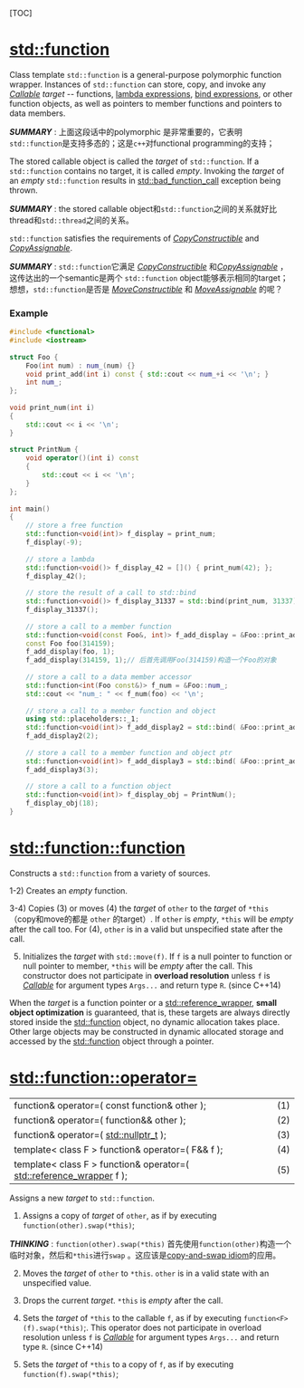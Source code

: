 [TOC]

# [std::function](https://en.cppreference.com/w/cpp/utility/functional/function)

Class template `std::function` is a general-purpose polymorphic function wrapper. Instances of `std::function` can store, copy, and invoke any [*Callable*](https://en.cppreference.com/w/cpp/named_req/Callable) *target* -- functions, [lambda expressions](https://en.cppreference.com/w/cpp/language/lambda), [bind expressions](https://en.cppreference.com/w/cpp/utility/functional/bind), or other function objects, as well as pointers to member functions and pointers to data members.

***SUMMARY*** : 上面这段话中的polymorphic 是非常重要的，它表明`std::function`是支持多态的；这是`c++`对functional programming的支持；

The stored callable object is called the *target* of `std::function`. If a `std::function` contains no target, it is called *empty*. Invoking the *target* of an *empty* `std::function` results in [std::bad_function_call](https://en.cppreference.com/w/cpp/utility/functional/bad_function_call) exception being thrown.

***SUMMARY*** : the stored callable object和`std::function`之间的关系就好比thread和`std::thread`之间的关系。

`std::function` satisfies the requirements of [*CopyConstructible*](https://en.cppreference.com/w/cpp/named_req/CopyConstructible) and [*CopyAssignable*](https://en.cppreference.com/w/cpp/named_req/CopyAssignable).

***SUMMARY*** : `std::function`它满足  [*CopyConstructible*](https://en.cppreference.com/w/cpp/named_req/CopyConstructible) 和[*CopyAssignable*](https://en.cppreference.com/w/cpp/named_req/CopyAssignable) ，这传达出的一个semantic是两个 `std::function` object能够表示相同的target；想想，`std::function`是否是 [*MoveConstructible*](https://en.cppreference.com/w/cpp/named_req/MoveConstructible) 和 [*MoveAssignable*](https://en.cppreference.com/w/cpp/named_req/MoveAssignable) 的呢？





### Example

```c++
#include <functional>
#include <iostream>
 
struct Foo {
    Foo(int num) : num_(num) {}
    void print_add(int i) const { std::cout << num_+i << '\n'; }
    int num_;
};
 
void print_num(int i)
{
    std::cout << i << '\n';
}
 
struct PrintNum {
    void operator()(int i) const
    {
        std::cout << i << '\n';
    }
};
 
int main()
{
    // store a free function
    std::function<void(int)> f_display = print_num;
    f_display(-9);
 
    // store a lambda
    std::function<void()> f_display_42 = []() { print_num(42); };
    f_display_42();
 
    // store the result of a call to std::bind
    std::function<void()> f_display_31337 = std::bind(print_num, 31337);
    f_display_31337();
 
    // store a call to a member function
    std::function<void(const Foo&, int)> f_add_display = &Foo::print_add;
    const Foo foo(314159);
    f_add_display(foo, 1);
    f_add_display(314159, 1);// 后首先调用Foo(314159)构造一个Foo的对象
 
    // store a call to a data member accessor
    std::function<int(Foo const&)> f_num = &Foo::num_;
    std::cout << "num_: " << f_num(foo) << '\n';
 
    // store a call to a member function and object
    using std::placeholders::_1;
    std::function<void(int)> f_add_display2 = std::bind( &Foo::print_add, foo, _1 );
    f_add_display2(2);
 
    // store a call to a member function and object ptr
    std::function<void(int)> f_add_display3 = std::bind( &Foo::print_add, &foo, _1 );
    f_add_display3(3);
 
    // store a call to a function object
    std::function<void(int)> f_display_obj = PrintNum();
    f_display_obj(18);
}
```





# [std::function::function](https://en.cppreference.com/w/cpp/utility/functional/function/function)

Constructs a `std::function` from a variety of sources.

1-2) Creates an *empty* function.

3-4) Copies (3) or moves (4) the *target* of `other` to the *target* of `*this`（copy和move的都是 `other` 的target）. If  `other`  is *empty*, `*this` will be *empty* after the call too. For (4), `other` is in a valid but unspecified state after the call.

5) Initializes the *target* with `std::move(f)`. If `f` is a null pointer to function or null pointer to member, `*this` will be *empty* after the call. This constructor does not participate in **overload resolution** unless `f` is [*Callable*](https://en.cppreference.com/w/cpp/named_req/Callable) for argument types `Args...` and return type `R`. (since C++14)



When the *target* is a function pointer or a [std::reference_wrapper](https://en.cppreference.com/w/cpp/utility/functional/reference_wrapper), **small object optimization** is guaranteed, that is, these targets are always directly stored inside the [std::function](https://en.cppreference.com/w/cpp/utility/functional/function) object, no dynamic allocation takes place. Other large objects may be constructed in dynamic allocated storage and accessed by the [std::function](https://en.cppreference.com/w/cpp/utility/functional/function) object through a pointer.



# [std::function::operator=](https://en.cppreference.com/w/cpp/utility/functional/function/operator%3D)

|                                                              |      |
| ------------------------------------------------------------ | ---- |
| function& operator=( const function& other );                | (1)  |
| function& operator=( function&& other );                     | (2)  |
| function& operator=( [std::nullptr_t](http://en.cppreference.com/w/cpp/types/nullptr_t) ); | (3)  |
| template< class F >  function& operator=( F&& f );           | (4)  |
| template< class F >  function& operator=( [std::reference_wrapper](http://en.cppreference.com/w/cpp/utility/functional/reference_wrapper)<F> f ); | (5)  |

Assigns a new *target* to `std::function`.

1) Assigns a copy of *target* of `other`, as if by executing `function(other).swap(*this)`;

***THINKING*** : `function(other).swap(*this)` 首先使用`function(other)`构造一个临时对象，然后和`*this`进行`swap` 。这应该是[copy-and-swap idiom](https://en.wikibooks.org/wiki/More_C++_Idioms/Copy-and-swap)的应用。

2) Moves the *target* of `other` to `*this`. `other` is in a valid state with an unspecified value.

3) Drops the current *target*. `*this` is *empty* after the call.

4) Sets the *target*  of `*this`  to the callable `f`, as if by executing `function<F>(f).swap(*this)`;. This operator does not participate in overload resolution unless `f` is [*Callable*](https://en.cppreference.com/w/cpp/named_req/Callable) for argument types `Args...` and return type `R`. (since C++14)

5) Sets the *target* of `*this` to a copy of `f`, as if by executing `function(f).swap(*this)`;

